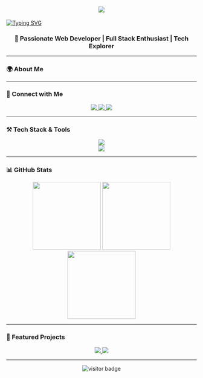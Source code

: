 <h1 align="center">
    <img src="https://readme-typing-svg.herokuapp.com/?" />
</h1>

<a href="https://git.io/typing-svg"><img src="https://readme-typing-svg.herokuapp.com?font=Fira+Code&pause=1000&color=F4F754&center=true&width=435&lines=Halo+guys....;My+Name+is+Vannes+Vernando" alt="Typing SVG" /></a>

<h3 align="center">
    🚀 Passionate Web Developer | Full Stack Enthusiast | Tech Explorer
</h3>

---

### 🌍 About Me

---

### 🔗 Connect with Me

<p align="center">
    <a href="mailto:azzikrapraqasta2@gmail.com">
        <img src="https://img.shields.io/badge/Email-D14836?style=for-the-badge&logo=gmail&logoColor=white" />
    </a>
    <a href="https://linkedin.com/in/azzikra-praqasta-kusuma-198774271" target="_blank">
        <img src="https://img.shields.io/badge/LinkedIn-0A66C2?style=for-the-badge&logo=linkedin&logoColor=white" />
    </a>
    <a href="https://azzikrapraqastakusuma123.github.io/portfolio-personal/" target="_blank">
        <img src="https://img.shields.io/badge/Portfolio-FF5722?style=for-the-badge&logo=google-chrome&logoColor=white" />
    </a>
</p>

---

### ⚒️ Tech Stack & Tools

<p align="center">
    <img src="https://skillicons.dev/icons?i=react,vue,nextjs,bootstrap,tailwind,scss,nodejs,express,docker,git,github" />
    <br/>
    <img src="https://skillicons.dev/icons?i=typescript,javascript,python,php,mysql,mongodb,java,cpp,flutter,dart" />
</p>

---

### 📊 GitHub Stats

<p align="center">
    <img src="https://github-readme-stats.vercel.app/api?username=vannes2&show_icons=true&theme=tokyonight" height="180em" />
    <img src="https://github-readme-stats.vercel.app/api/top-langs/?username=vannes2&layout=compact&theme=tokyonight" height="180em" />
    <img src="https://streak-stats.demolab.com?user=vannes2&theme=tokyonight&hide_border=true" height="180em" />
</p>

---

### 🚀 Featured Projects

<p align="center">
    <a href="https://github.com/vannes2/your-project">
        <img src="https://github-readme-stats.vercel.app/api/pin/?username=vannes2&repo=your-project&theme=tokyonight" />
    </a>
    <a href="https://github.com/vannes2/another-project">
        <img src="https://github-readme-stats.vercel.app/api/pin/?username=vannes2&repo=another-project&theme=tokyonight" />
    </a>
</p>

---

<p align="center">
    <img src="https://visitor-badge.glitch.me/badge?page_id=vannes2.visitor-badge" alt="visitor badge"/>
</p>
